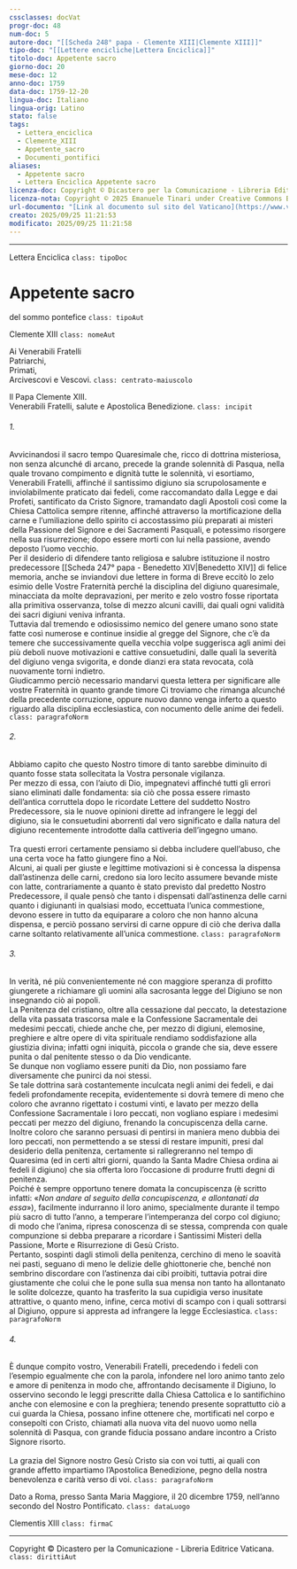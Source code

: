 ```yaml
---
cssclasses: docVat
progr-doc: 48
num-doc: 5
autore-doc: "[[Scheda 248° papa - Clemente XIII|Clemente XIII]]"
tipo-doc: "[[Lettere encicliche|Lettera Enciclica]]"
titolo-doc: Appetente sacro
giorno-doc: 20
mese-doc: 12
anno-doc: 1759
data-doc: 1759-12-20
lingua-doc: Italiano
lingua-orig: Latino
stato: false
tags:
  - Lettera_enciclica
  - Clemente_XIII
  - Appetente_sacro
  - Documenti_pontifici
aliases:
  - Appetente sacro
  - Lettera Enciclica Appetente sacro
licenza-doc: Copyright © Dicastero per la Comunicazione - Libreria Editrice Vaticana
licenza-nota: Copyright © 2025 Emanuele Tinari under Creative Commons BY-NC-SA 4.0 https://creativecommons.org/licenses/by-nc-sa/4.0/
url-documento: "[Link al documento sul sito del Vaticano](https://www.vatican.va/content/clemens-xiii/it/documents/enciclica-appetente-sacro-20-dicembre-1759.html)"
creato: 2025/09/25 11:21:53
modificato: 2025/09/25 11:21:58
---
```



***


Lettera Enciclica `class: tipoDoc`


# Appetente sacro


del sommo pontefice `class: tipoAut`


Clemente XIII `class: nomeAut`


Ai Venerabili Fratelli<br>Patriarchi,<br>Primati,<br>Arcivescovi e Vescovi. `class: centrato-maiuscolo`


Il Papa Clemente XIII.<br>Venerabili Fratelli, salute e Apostolica Benedizione. `class: incipit`


###### 1.

Avvicinandosi il sacro tempo Quaresimale che, ricco di dottrina misteriosa, non senza alcunché di arcano, precede la grande solennità di Pasqua, nella quale trovano compimento e dignità tutte le solennità, vi esortiamo, Venerabili Fratelli, affinché il santissimo digiuno sia scrupolosamente e inviolabilmente praticato dai fedeli, come raccomandato dalla Legge e dai Profeti, santificato da Cristo Signore, tramandato dagli Apostoli così come la Chiesa Cattolica sempre ritenne, affinché attraverso la mortificazione della carne e l’umiliazione dello spirito ci accostassimo più preparati ai misteri della Passione del Signore e dei Sacramenti Pasquali, e potessimo risorgere nella sua risurrezione; dopo essere morti con lui nella passione, avendo deposto l’uomo vecchio.<br>Per il desiderio di difendere tanto religiosa e salubre istituzione il nostro predecessore [[Scheda 247° papa - Benedetto XIV|Benedetto XIV]] di felice memoria, anche se inviandovi due lettere in forma di Breve eccitò lo zelo esimio delle Vostre Fraternità perché la disciplina del digiuno quaresimale, minacciata da molte depravazioni, per merito e zelo vostro fosse riportata alla primitiva osservanza, tolse di mezzo alcuni cavilli, dai quali ogni validità dei sacri digiuni veniva infranta.<br>Tuttavia dal tremendo e odiosissimo nemico del genere umano sono state fatte così numerose e continue insidie al gregge del Signore, che c’è da temere che successivamente quella vecchia volpe suggerisca agli animi dei più deboli nuove motivazioni e cattive consuetudini, dalle quali la severità del digiuno venga svigorita, e donde dianzi era stata revocata, colà nuovamente torni indietro.<br>Giudicammo perciò necessario mandarvi questa lettera per significare alle vostre Fraternità in quanto grande timore Ci troviamo che rimanga alcunché della precedente corruzione, oppure nuovo danno venga inferto a questo riguardo alla disciplina ecclesiastica, con nocumento delle anime dei fedeli. `class: paragrafoNorm`


###### 2.

Abbiamo capito che questo Nostro timore di tanto sarebbe diminuito di quanto fosse stata sollecitata la Vostra personale vigilanza.<br>Per mezzo di essa, con l’aiuto di Dio, impegnatevi affinché tutti gli errori siano eliminati dalle fondamenta: sia ciò che possa essere rimasto dell’antica corruttela dopo le ricordate Lettere del suddetto Nostro Predecessore, sia le nuove opinioni dirette ad infrangere le leggi del digiuno, sia le consuetudini aborrenti dal vero significato e dalla natura del digiuno recentemente introdotte dalla cattiveria dell’ingegno umano.<br><br>Tra questi errori certamente pensiamo si debba includere quell’abuso, che una certa voce ha fatto giungere fino a Noi.<br>Alcuni, ai quali per giuste e legittime motivazioni si è concessa la dispensa dall’astinenza delle carni, credono sia loro lecito assumere bevande miste con latte, contrariamente a quanto è stato previsto dal predetto Nostro Predecessore, il quale pensò che tanto i dispensati dall’astinenza delle carni quanto i digiunanti in qualsiasi modo, eccettuata l’unica commestione, devono essere in tutto da equiparare a coloro che non hanno alcuna dispensa, e perciò possano servirsi di carne oppure di ciò che deriva dalla carne soltanto relativamente all’unica commestione. `class: paragrafoNorm`


###### 3.

In verità, né più convenientemente né con maggiore speranza di profitto giungerete a richiamare gli uomini alla sacrosanta legge del Digiuno se non insegnando ciò ai popoli.<br>La Penitenza del cristiano, oltre alla cessazione dal peccato, la detestazione della vita passata trascorsa male e la Confessione Sacramentale dei medesimi peccati, chiede anche che, per mezzo di digiuni, elemosine, preghiere e altre opere di vita spirituale rendiamo soddisfazione alla giustizia divina; infatti ogni iniquità, piccola o grande che sia, deve essere punita o dal penitente stesso o da Dio vendicante.<br>Se dunque non vogliamo essere puniti da Dio, non possiamo fare diversamente che punirci da noi stessi.<br>Se tale dottrina sarà costantemente inculcata negli animi dei fedeli, e dai fedeli profondamente recepita, evidentemente si dovrà temere di meno che coloro che avranno rigettato i costumi vinti, e lavato per mezzo della Confessione Sacramentale i loro peccati, non vogliano espiare i medesimi peccati per mezzo del digiuno, frenando la concupiscenza della carne.<br>Inoltre coloro che saranno persuasi di pentirsi in maniera meno dubbia dei loro peccati, non permettendo a se stessi di restare impuniti, presi dal desiderio della penitenza, certamente si rallegreranno nel tempo di Quaresima (ed in certi altri giorni, quando la Santa Madre Chiesa ordina ai fedeli il digiuno) che sia offerta loro l’occasione di produrre frutti degni di penitenza.<br>Poiché è sempre opportuno tenere domata la concupiscenza (è scritto infatti: «*Non andare al seguito della concupiscenza, e allontanati da essa*»), facilmente indurranno il loro animo, specialmente durante il tempo più sacro di tutto l’anno, a temperare l’intemperanza del corpo col digiuno; di modo che l’anima, ripresa conoscenza di se stessa, comprenda con quale compunzione si debba preparare a ricordare i Santissimi Misteri della Passione, Morte e Risurrezione di Gesù Cristo.<br>Pertanto, sospinti dagli stimoli della penitenza, cerchino di meno le soavità nei pasti, seguano di meno le delizie delle ghiottonerie che, benché non sembrino discordare con l’astinenza dai cibi proibiti, tuttavia potrai dire giustamente che colui che le pone sulla sua mensa non tanto ha allontanato le solite dolcezze, quanto ha trasferito la sua cupidigia verso inusitate attrattive, o quanto meno, infine, cerca motivi di scampo con i quali sottrarsi al Digiuno, oppure si appresta ad infrangere la legge Ecclesiastica. `class: paragrafoNorm`


###### 4.

È dunque compito vostro, Venerabili Fratelli, precedendo i fedeli con l’esempio egualmente che con la parola, infondere nel loro animo tanto zelo e amore di penitenza in modo che, affrontando decisamente il Digiuno, lo osservino secondo le leggi prescritte dalla Chiesa Cattolica e lo santifichino anche con elemosine e con la preghiera; tenendo presente soprattutto ciò a cui guarda la Chiesa, possano infine ottenere che, mortificati nel corpo e consepolti con Cristo, chiamati alla nuova vita del nuovo uomo nella solennità di Pasqua, con grande fiducia possano andare incontro a Cristo Signore risorto.<br><br>La grazia del Signore nostro Gesù Cristo sia con voi tutti, ai quali con grande affetto impartiamo l’Apostolica Benedizione, pegno della nostra benevolenza e carità verso di voi. `class: paragrafoNorm`


Dato a Roma, presso Santa Maria Maggiore, il 20 dicembre 1759, nell’anno secondo del Nostro Pontificato. `class: dataLuogo`


Clementis XIII `class: firmaC`


***


Copyright © Dicastero per la Comunicazione - Libreria Editrice Vaticana. `class: dirittiAut`


